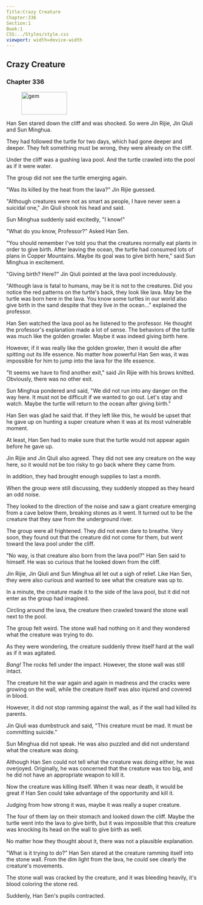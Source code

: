 ```yaml
---
Title:Crazy Creature 
Chapter:336 
Section:1 
Book:1 
CSS:../Styles/style.css 
viewport: width=device-width
---
```

  
## Crazy Creature
### Chapter 336
  
<figure>
	<img src="../Images/gem.gif" alt="gem" id="gem" width="120" height="60" />
</figure>
  

  
Han Sen stared down the cliff and was shocked. So were Jin Rijie, Jin Qiuli and Sun Minghua.

They had followed the turtle for two days, which had gone deeper and deeper. They felt something must be wrong, they were already on the cliff.

Under the cliff was a gushing lava pool. And the turtle crawled into the pool as if it were water.

The group did not see the turtle emerging again.

"Was its killed by the heat from the lava?" Jin Rijie guessed.

"Although creatures were not as smart as people, I have never seen a suicidal one," Jin Qiuli shook his head and said.

Sun Minghua suddenly said excitedly, "I know!"

"What do you know, Professor?" Asked Han Sen.

"You should remember I've told you that the creatures normally eat plants in order to give birth. After leaving the ocean, the turtle had consumed lots of plans in Copper Mountains. Maybe its goal was to give birth here," said Sun Minghua in excitement.

"Giving birth? Here?" Jin Qiuli pointed at the lava pool incredulously.

"Although lava is fatal to humans, may be it is not to the creatures. Did you notice the red patterns on the turtle's back, they look like lava. May be the turtle was born here in the lava. You know some turtles in our world also give birth in the sand despite that they live in the ocean…" explained the professor.

Han Sen watched the lava pool as he listened to the professor. He thought the professor's explanation made a lot of sense. The behaviors of the turtle was much like the golden growler. Maybe it was indeed giving birth here.

However, if it was really like the golden growler, then it would die after spitting out its life essence. No matter how powerful Han Sen was, it was impossible for him to jump into the lava for the life essence.

"It seems we have to find another exit," said Jin Rijie with his brows knitted. Obviously, there was no other exit.

Sun Minghua pondered and said, "We did not run into any danger on the way here. It must not be difficult if we wanted to go out. Let's stay and watch. Maybe the turtle will return to the ocean after giving birth."

Han Sen was glad he said that. If they left like this, he would be upset that he gave up on hunting a super creature when it was at its most vulnerable moment.

At least, Han Sen had to make sure that the turtle would not appear again before he gave up.

Jin Rijie and Jin Qiuli also agreed. They did not see any creature on the way here, so it would not be too risky to go back where they came from.

In addition, they had brought enough supplies to last a month.

When the group were still discussing, they suddenly stopped as they heard an odd noise.

They looked to the direction of the noise and saw a giant creature emerging from a cave below them, breaking stones as it went. It turned out to be the creature that they saw from the underground river.

The group were all frightened. They did not even dare to breathe. Very soon, they found out that the creature did not come for them, but went toward the lava pool under the cliff.

"No way, is that creature also born from the lava pool?" Han Sen said to himself. He was so curious that he looked down from the cliff.

Jin Rijie, Jin Qiuli and Sun Minghua all let out a sigh of relief. Like Han Sen, they were also curious and wanted to see what the creature was up to.

In a minute, the creature made it to the side of the lava pool, but it did not enter as the group had imagined.

Circling around the lava, the creature then crawled toward the stone wall next to the pool.

The group felt weird. The stone wall had nothing on it and they wondered what the creature was trying to do.

As they were wondering, the creature suddenly threw itself hard at the wall as if it was agitated.

*Bang!* The rocks fell under the impact. However, the stone wall was still intact.

The creature hit the war again and again in madness and the cracks were growing on the wall, while the creature itself was also injured and covered in blood.

However, it did not stop ramming against the wall, as if the wall had killed its parents.

Jin Qiuli was dumbstruck and said, "This creature must be mad. It must be committing suicide."

Sun Minghua did not speak. He was also puzzled and did not understand what the creature was doing.

Although Han Sen could not tell what the creature was doing either, he was overjoyed. Originally, he was concerned that the creature was too big, and he did not have an appropriate weapon to kill it.

Now the creature was killing itself. When it was near death, it would be great if Han Sen could take advantage of the opportunity and kill it.

Judging from how strong it was, maybe it was really a super creature.

The four of them lay on their stomach and looked down the cliff. Maybe the turtle went into the lava to give birth, but it was impossible that this creature was knocking its head on the wall to give birth as well.

No matter how they thought about it, there was not a plausible explanation.

"What is it trying to do?" Han Sen stared at the creature ramming itself into the stone wall. From the dim light from the lava, he could see clearly the creature's movements.

The stone wall was cracked by the creature, and it was bleeding heavily, it's blood coloring the stone red.

Suddenly, Han Sen's pupils contracted.
